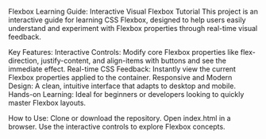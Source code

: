 Flexbox Learning Guide: Interactive Visual Flexbox Tutorial
This project is an interactive guide for learning CSS Flexbox, designed to help users easily understand and experiment with Flexbox properties through real-time visual feedback.

Key Features:
Interactive Controls: Modify core Flexbox properties like flex-direction, justify-content, and align-items with buttons and see the immediate effect.
Real-time CSS Feedback: Instantly view the current Flexbox properties applied to the container.
Responsive and Modern Design: A clean, intuitive interface that adapts to desktop and mobile.
Hands-on Learning: Ideal for beginners or developers looking to quickly master Flexbox layouts.

How to Use:
Clone or download the repository.
Open index.html in a browser.
Use the interactive controls to explore Flexbox concepts.
